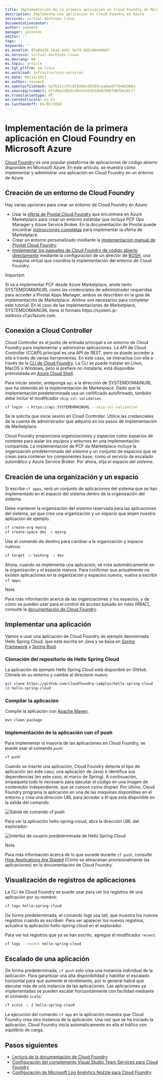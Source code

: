 ```yaml
---
title: Implementación de la primera aplicación en Cloud Foundry en Microsoft Azure | Microsoft Docs
description: Implemente una aplicación en Cloud Foundry en Azure
services: virtual-machines-linux
documentationcenter: ''
author: seanmck
manager: jeconnoc
editor: ''
tags: ''
keywords: ''
ms.assetid: 8fa04a58-56ad-4e6c-bef4-d02c80d4b60f
ms.service: virtual-machines-linux
ms.devlang: NA
ms.topic: article
ms.tgt_pltfrm: vm-linux
ms.workload: infrastructure-services
ms.date: 06/14/2017
ms.author: seanmck
ms.openlocfilehash: 5e7b321c9fc8f8568cd8109cea0ae877048d3663
ms.sourcegitcommit: 6fcd9e220b9cd4cb2d4365de0299bf48fbb18c17
ms.translationtype: HT
ms.contentlocale: es-ES
ms.lasthandoff: 04/05/2018
---
```

# <a name="deploy-your-first-app-to-cloud-foundry-on-microsoft-azure"></a>Implementación de la primera aplicación en Cloud Foundry en Microsoft Azure

[Cloud Foundry](http://cloudfoundry.org) es una popular plataforma de aplicaciones de código abierto disponible en Microsoft Azure. En este artículo, se muestra cómo implementar y administrar una aplicación en Cloud Foundry en un entorno de Azure.

## <a name="create-a-cloud-foundry-environment"></a>Creación de un entorno de Cloud Foundry

Hay varias opciones para crear un entorno de Cloud Foundry en Azure:

- Usar la [oferta de Pivotal Cloud Foundry][pcf-azuremarketplace] que encontrará en Azure Marketplace para crear un entorno estándar que incluya PCF Ops Manager y Azure Service Broker. En la documentación de Pivotal puede encontrar [instrucciones completas][pcf-azuremarketplace-pivotaldocs] para implementar la oferta de Marketplace.
- Crear un entorno personalizado mediante la [implementación manual de Pivotal Cloud Foundry][pcf-custom].
- [Implementar los paquetes de Cloud Foundry de código abierto directamente][oss-cf-bosh] mediante la configuración de un director de [BOSH](http://bosh.io), una máquina virtual que coordina la implementación del entorno de Cloud Foundry.

> [!IMPORTANT] 
> Si va a implementar PCF desde Azure Marketplace, anote tanto SYSTEMDOMAINURL como las credenciales de administrador requeridas para acceder a Pivotal Apps Manager, ambos se describen en la guía de implementación de Marketplace. Ambos son necesarios para completar este tutorial. En el caso de las implementaciones de Marketplace, SYSTEMDOMAINURL tiene el formato https://system.*ip-address*.cf.pcfazure.com.

## <a name="connect-to-the-cloud-controller"></a>Conexión a Cloud Controller

Cloud Controller es el punto de entrada principal a un entorno de Cloud Foundry para implementar y administrar aplicaciones. La API de Cloud Controller (CCAPI) principal es una API de REST, pero se puede acceder a ella a través de varias herramientas. En este caso, se interactúa con ella a través de la [CLI de Cloud Foundry][cf-cli]. La CLI se puede instalar en Linux, MacOS o Windows, pero si prefiere no instalarla, está disponible preinstalada en [Azure Cloud Shell][cloudshell-docs].

Para iniciar sesión, anteponga `api` a la dirección de SYSTEMDOMAINURL que ha obtenido en la implementación de Marketplace. Dado que la implementación predeterminada usa un certificado autofirmado, también debe incluir el modificador `skip-ssl-validation`.

```bash
cf login -a https://api.SYSTEMDOMAINURL --skip-ssl-validation
```

Se le solicita que inicie sesión en Cloud Controller. Utilice las credenciales de la cuenta de administrador que adquirió en los pasos de implementación de Marketplace.

Cloud Foundry proporciona *organizaciones* y *espacios* como espacios de nombres para aislar los equipos y entornos en una implementación compartida. La implementación de PCF de Marketplace incluye la organización predeterminada del *sistema* y un conjunto de espacios que se crean para contener los componentes base, como el servicio de escalado automático y Azure Service Broker. Por ahora, elija el espacio del *sistema*.


## <a name="create-an-org-and-space"></a>Creación de una organización y un espacio

Si escribe `cf apps`, verá un conjunto de aplicaciones del sistema que se han implementado en el espacio del sistema dentro de la organización del sistema. 

Debe mantener la organización del *sistema* reservada para las aplicaciones del sistema, así que cree una organización y un espacio que alojen nuestra aplicación de ejemplo.

```bash
cf create-org myorg
cf create-space dev -o myorg
```

Use el comando de destino para cambiar a la organización y espacio nuevos:

```bash
cf target -o testorg -s dev
```

Ahora, cuando se implementa una aplicación, se crea automáticamente en la organización y el espacio nuevos. Para confirmar que actualmente no existen aplicaciones en la organización y espacios nuevos, vuelva a escribir `cf apps`.

> [!NOTE] 
> Para más información acerca de las organizaciones y los espacios, y de cómo se pueden usar para el control de acceso basado en roles (RBAC), consulte la [documentación de Cloud Foundry][cf-orgs-spaces-docs].

## <a name="deploy-an-application"></a>Implementar una aplicación

Vamos a usar una aplicación de Cloud Foundry de ejemplo denominada Hello Spring Cloud, que está escrita en Java y se basa en [Spring Framework](http://spring.io) y [Spring Boot](http://projects.spring.io/spring-boot/).

### <a name="clone-the-hello-spring-cloud-repository"></a>Clonación del repositorio de Hello Spring Cloud

La aplicación de ejemplo Hello Spring Cloud está disponible en GitHub. Clónela en su entorno y cambie al directorio nuevo:

```bash
git clone https://github.com/cloudfoundry-samples/hello-spring-cloud
cd hello-spring-cloud
```

### <a name="build-the-application"></a>Compilar la aplicación

Compile la aplicación con [Apache Maven](http://maven.apache.org).

```bash
mvn clean package
```

### <a name="deploy-the-application-with-cf-push"></a>Implementación de la aplicación con cf push

Para implementar la mayoría de las aplicaciones en Cloud Foundry, se puede usar el comando `push`:

```bash
cf push
```

Cuando se *inserta* una aplicación, Cloud Foundry detecta el tipo de aplicación (en este caso, una aplicación de Java) e identifica sus dependencias (en este caso, el marco de Spring). A continuación, empaqueta todo lo necesario para ejecutar el código en una imagen de contenedor independiente, que se conoce como *droplet*. Por último, Cloud Foundry programa la aplicación en una de las máquinas disponibles en el entorno y crea una dirección URL para acceder a él que está disponible en la salida del comando.

![Salida de comando cf push][cf-push-output]

Para ver la aplicación hello-spring-cloud, abra la dirección URL del explorador:

![Interfaz de usuario predeterminada de Hello Spring Cloud][hello-spring-cloud-basic]

> [!NOTE] 
> Para más información acerca de lo que sucede durante `cf push`, consulte [How Applications Are Staged][cf-push-docs] (Cómo se almacenan provisionalmente las aplicaciones) en la documentación de Cloud Foundry.

## <a name="view-application-logs"></a>Visualización de registros de aplicaciones

La CLI de Cloud Foundry se puede usar para ver los registros de una aplicación por su nombre:

```bash
cf logs hello-spring-cloud
```

De forma predeterminada, el comando logs usa *tail*, que muestra los nuevos registros cuando se escriben. Para ver aparecer los nuevos registros, actualice la aplicación hello-spring-cloud en el explorador.

Para ver los registros que ya se han escrito, agregue el modificador `recent`:

```bash
cf logs --recent hello-spring-cloud
```

## <a name="scale-the-application"></a>Escalado de una aplicación

De forma predeterminada, `cf push` solo crea una instancia individual de la aplicación. Para garantizar una alta disponibilidad y habilitar el escalado horizontal para que aumente el rendimiento, por lo general habrá que ejecutar más de una instancia de las aplicaciones. Las aplicaciones ya implementadas se pueden escalar horizontalmente con facilidad mediante el comando `scale`:

```bash
cf scale -i 2 hello-spring-cloud
```

La ejecución del comando `cf app` en la aplicación muestra que Cloud Foundry crea otra instancia de la aplicación. Una vez que se ha iniciado la aplicación, Cloud Foundry inicia automáticamente en ella el tráfico con equilibrio de carga.


## <a name="next-steps"></a>Pasos siguientes

- [Lectura de la documentación de Cloud Foundry][cloudfoundry-docs]
- [Configuración del complemento Visual Studio Team Services para Cloud Foundry][vsts-plugin]
- [Configuración de Microsoft Log Analytics Nozzle para Cloud Foundry][loganalytics-nozzle]

<!-- LINKS -->

[pcf-azuremarketplace]: https://azuremarketplace.microsoft.com/marketplace/apps/pivotal.pivotal-cloud-foundry
[pcf-custom]: https://docs.pivotal.io/pivotalcf/1-10/customizing/azure.html
[oss-cf-bosh]: https://github.com/cloudfoundry-incubator/bosh-azure-cpi-release/tree/master/docs
[pcf-azuremarketplace-pivotaldocs]: https://docs.pivotal.io/pivotalcf/customizing/pcf_azure.html
[cf-cli]: https://github.com/cloudfoundry/cli
[cloudshell-docs]: https://docs.microsoft.com/azure/cloud-shell/overview
[cf-orgs-spaces-docs]: https://docs.cloudfoundry.org/concepts/roles.html
[spring-boot]: https://projects.spring.io/spring-boot/
[spring-framework]: http://spring.io
[cf-push-docs]: https://docs.cloudfoundry.org/concepts/how-applications-are-staged.html
[cloudfoundry-docs]: https://docs.cloudfoundry.org
[vsts-plugin]: https://github.com/Microsoft/vsts-cloudfoundry
[loganalytics-nozzle]: https://github.com/Azure/oms-log-analytics-firehose-nozzle

<!-- IMAGES -->
[cf-push-output]: ./media/cloudfoundry-deploy-your-first-app/cf-push-output.png
[hello-spring-cloud-basic]: ./media/cloudfoundry-deploy-your-first-app/hello-spring-cloud-basic.png
